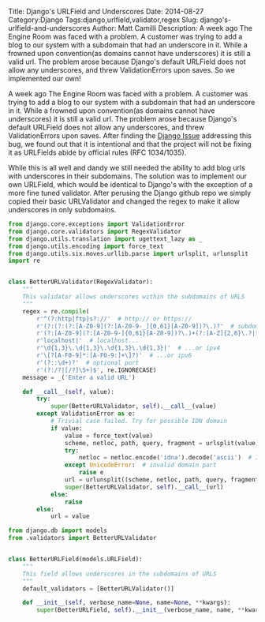 Title: Django's URLField and Underscores
Date: 2014-08-27
Category:Django 
Tags:django,urlfield,validator,regex
Slug: django's-urlfield-and-underscores
Author: Matt Camilli
Description: A week ago The Engine Room was faced with a problem. A customer was trying to
add a blog to our system with a subdomain that had an underscore in it. While
a frowned upon convention(as domains cannot have underscores) it is still
a valid url. The problem arose because Django's default URLField does not allow
any underscores, and threw ValidationErrors upon saves. So we implemented our
own!


A week ago The Engine Room was faced with a problem. A customer was trying to
add a blog to our system with a subdomain that had an underscore in it. While
a frowned upon convention(as domains cannot have underscores) it is still
a valid url. The problem arose because Django's default URLField does not allow
any underscores, and threw ValidationErrors upon saves. After finding the
[Django Issue](https://code.djangoproject.com/ticket/18517) addressing this
bug, we found out that it is intentional and that the project will not be
fixing it as URLFields abide by official rules (RFC 1034/1035). 

While this is all well and dandy we still needed the ability to add blog urls
with underscores in their subdomains. The solution was to implement our own
URLField, which would be identical to Django's with the exception of a more
fine tuned validator. After perusing the Django github repo we simply copied
their basic URLValidator and changed the regex to make it allow underscores in
only subdomains.


```python
from django.core.exceptions import ValidationError
from django.core.validators import RegexValidator
from django.utils.translation import ugettext_lazy as _
from django.utils.encoding import force_text
from django.utils.six.moves.urllib.parse import urlsplit, urlunsplit
import re


class BetterURLValidator(RegexValidator):
    """
    This validator allows underscores within the subdomains of URLS
    """
    regex = re.compile(
        r'^(?:http|ftp)s?://'  # http:// or https://
        r'(?:(?:(?:[A-Z0-9](?:[A-Z0-9-_]{0,61}[A-Z0-9])?\.)?'  # subdomain...
        r'(?:[A-Z0-9](?:[A-Z0-9-]{0,61}[A-Z0-9])?\.)+(?:[A-Z]{2,6}\.?|[A-Z0-9-]{2,}(?<!-)\.))|' # domain
        r'localhost|'  # localhost...
        r'\d{1,3}\.\d{1,3}\.\d{1,3}\.\d{1,3}|'  # ...or ipv4
        r'\[?[A-F0-9]*:[A-F0-9:]+\]?)'  # ...or ipv6
        r'(?::\d+)?'  # optional port
        r'(?:/?|[/?]\S+)$', re.IGNORECASE)
    message = _('Enter a valid URL')

    def __call__(self, value):
        try:
            super(BetterURLValidator, self).__call__(value)
        except ValidationError as e:
            # Trivial case failed. Try for possible IDN domain
            if value:
                value = force_text(value)
                scheme, netloc, path, query, fragment = urlsplit(value)
                try:
                    netloc = netloc.encode('idna').decode('ascii')  # IDN -> ACE
                except UnicodeError:  # invalid domain part
                    raise e
                url = urlunsplit((scheme, netloc, path, query, fragment))
                super(BetterURLValidator, self).__call__(url)
            else:
                raise
        else:
            url = value
```



```python
from django.db import models
from .validators import BetterURLValidator


class BetterURLField(models.URLField):
    """
    This field allows underscores in the subdomains of URLS
    """
    default_validators = [BetterURLValidator()]

    def __init__(self, verbose_name=None, name=None, **kwargs):
        super(BetterURLField, self).__init__(verbose_name, name, **kwargs)
```
